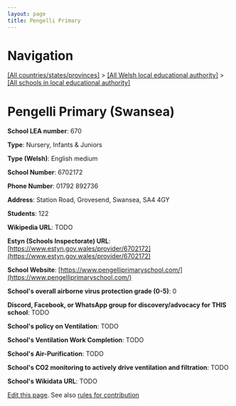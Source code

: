 ```yaml
---
layout: page
title: Pengelli Primary
---
```

# Navigation

[[All countries/states/provinces]](../../..) > [[All Welsh local educational authority]](../..) > [[All schools in local educational authority]](..)

# Pengelli Primary (Swansea)

**School LEA number**: 670

**Type**: Nursery, Infants & Juniors

**Type (Welsh)**: English medium

**School Number**: 6702172

**Phone Number**: 01792 892736

**Address**: Station Road, Grovesend, Swansea, SA4 4GY

**Students**: 122

**Wikipedia URL**: TODO

**Estyn (Schools Inspectorate) URL**: [https://www.estyn.gov.wales/provider/6702172](https://www.estyn.gov.wales/provider/6702172)

**School Website**: [https://www.pengelliprimaryschool.com/](https://www.pengelliprimaryschool.com/)

**School's overall airborne virus protection grade (0-5)**: 0

**Discord, Facebook, or WhatsApp group for discovery/advocacy for THIS school**: TODO

**School's policy on Ventilation**: TODO

**School's Ventilation Work Completion**: TODO

**School's Air-Purification**: TODO

**School's CO2 monitoring to actively drive ventilation and filtration**: TODO

**School's Wikidata URL**: TODO




[Edit this page](https://github.com/ventilate-schools/Wales/edit/prif/./Swansea/Pengelli_Primary.md). See also [rules for contribution](../../../contribution-rules/)